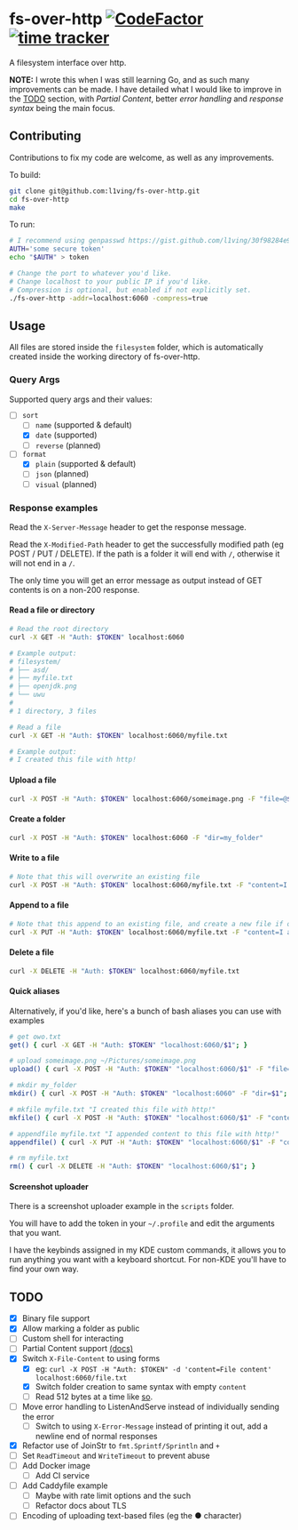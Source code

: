 # fs-over-http [![CodeFactor](https://www.codefactor.io/repository/github/l1ving/fs-over-http/badge)](https://www.codefactor.io/repository/github/l1ving/fs-over-http) [![time tracker](https://wakatime.com/badge/github/l1ving/fs-over-http.svg)](https://wakatime.com/badge/github/l1ving/fs-over-http)

A filesystem interface over http.

**NOTE:** I wrote this when I was still learning Go, and as such many improvements can be made. 
I have detailed what I would like to improve in the [TODO](#todo) section, with *Partial Content*,
better *error handling* and *response syntax* being the main focus.

## Contributing

Contributions to fix my code are welcome, as well as any improvements.

To build:
```bash
git clone git@github.com:l1ving/fs-over-http.git
cd fs-over-http
make
```

To run:
```bash
# I recommend using genpasswd https://gist.github.com/l1ving/30f98284e9f92e1b47b4df6e05a063fc
AUTH='some secure token'
echo "$AUTH" > token

# Change the port to whatever you'd like. 
# Change localhost to your public IP if you'd like.
# Compression is optional, but enabled if not explicitly set.
./fs-over-http -addr=localhost:6060 -compress=true
```

## Usage

All files are stored inside the `filesystem` folder, which is automatically created inside the working directory of fs-over-http.

### Query Args

Supported query args and their values:

- [ ] `sort`
  - [ ] `name` (supported & default)
  - [x] `date` (supported)
  - [ ] `reverse` (planned)
  
- [ ] `format`
  - [x] `plain` (supported & default)
  - [ ] `json` (planned)
  - [ ] `visual` (planned)

### Response examples

Read the `X-Server-Message` header to get the response message. 

Read the `X-Modified-Path` header to get the successfully modified path (eg POST / PUT / DELETE).
If the path is a folder it will end with `/`, otherwise it will not end in a `/`.

The only time you will get an error message as output instead of GET contents is on a non-200 response.

#### Read a file or directory

```bash
# Read the root directory
curl -X GET -H "Auth: $TOKEN" localhost:6060

# Example output:
# filesystem/
# ├── asd/
# ├── myfile.txt
# ├── openjdk.png
# └── uwu
#
# 1 directory, 3 files

# Read a file
curl -X GET -H "Auth: $TOKEN" localhost:6060/myfile.txt

# Example output:
# I created this file with http!
```

#### Upload a file

```bash
curl -X POST -H "Auth: $TOKEN" localhost:6060/someimage.png -F "file=@$HOME/Downloads/myimage.jpg"
```

#### Create a folder

```bash
curl -X POST -H "Auth: $TOKEN" localhost:6060 -F "dir=my_folder"
```

#### Write to a file

```bash
# Note that this will overwrite an existing file
curl -X POST -H "Auth: $TOKEN" localhost:6060/myfile.txt -F "content=I created this file with http!"
```

#### Append to a file

```bash
# Note that this append to an existing file, and create a new file if one does not exist
curl -X PUT -H "Auth: $TOKEN" localhost:6060/myfile.txt -F "content=I appended content to this file with http!"
```

#### Delete a file

```bash
curl -X DELETE -H "Auth: $TOKEN" localhost:6060/myfile.txt
```

#### Quick aliases

Alternatively, if you'd like, here's a bunch of bash aliases you can use with examples

```bash
# get owo.txt
get() { curl -X GET -H "Auth: $TOKEN" "localhost:6060/$1"; }

# upload someimage.png ~/Pictures/someimage.png
upload() { curl -X POST -H "Auth: $TOKEN" "localhost:6060/$1" -F "file=@$(echo "$2" | sed "s/~/\$HOME/g")"; }

# mkdir my_folder
mkdir() { curl -X POST -H "Auth: $TOKEN" "localhost:6060" -F "dir=$1"; }

# mkfile myfile.txt "I created this file with http!"
mkfile() { curl -X POST -H "Auth: $TOKEN" "localhost:6060/$1" -F "content=$2"; }

# appendfile myfile.txt "I appended content to this file with http!"
appendfile() { curl -X PUT -H "Auth: $TOKEN" "localhost:6060/$1" -F "content=$2"; }

# rm myfile.txt
rm() { curl -X DELETE -H "Auth: $TOKEN" "localhost:6060/$1"; }
```

#### Screenshot uploader

There is a screenshot uploader example in the `scripts` folder.

You will have to add the token in your `~/.profile` and edit the arguments that you want.

I have the keybinds assigned in my KDE custom commands, it allows you to run anything you want with a keyboard shortcut. For non-KDE you'll have to find your own way.

## TODO

- [x] Binary file support
- [x] Allow marking a folder as public
- [ ] Custom shell for interacting
- [ ] Partial Content support [(docs)](https://developer.mozilla.org/en-US/docs/Web/HTTP/Status/206)
- [x] Switch `X-File-Content` to using forms
  - [x] eg: `curl -X POST -H "Auth: $TOKEN" -d 'content=File content' localhost:6060/file.txt`
  - [x] Switch folder creation to same syntax with empty `content`
  - [ ] Read 512 bytes at a time like [so](https://pkg.go.dev/github.com/valyala/fasthttp#RequestCtx.SetBodyStream).
- [ ] Move error handling to ListenAndServe instead of individually sending the error
  - [ ] Switch to using `X-Error-Message` instead of printing it out, add a newline end of normal responses
- [x] Refactor use of JoinStr to `fmt.Sprintf/Sprintln` and `+`
- [ ] Set `ReadTimeout` and `WriteTimeout` to prevent abuse
- [ ] Add Docker image
  - [ ] Add CI service
- [ ] Add Caddyfile example
  - [ ] Maybe with rate limit options and the such
  - [ ] Refactor docs about TLS
- [ ] Encoding of uploading text-based files (eg the ● character)
